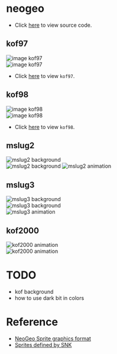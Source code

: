 # neogeo
* Click [here](https://github.com/bombzj/arcade-sprite-viewer/neo) to view source code.</p>
## kof97
![image kof97](https://bombzj.github.io/arcade-sprite-viewer/res/imgkof97.png)<br/>
![image kof97](https://bombzj.github.io/arcade-sprite-viewer/res/img2kof97.png)<br/>

* Click [here](https://bombzj.github.io/arcade-sprite-viewer/viewer.html?kof97) to view `kof97`.
## kof98
![image kof98](https://bombzj.github.io/arcade-sprite-viewer/res/imgkof98.png)<br/>
![image kof98](https://bombzj.github.io/arcade-sprite-viewer/res/img2kof98.png)<br/>

* Click [here](https://bombzj.github.io/arcade-sprite-viewer/viewer.html?kof98) to view `kof98`.
## mslug2
![mslug2 background](https://bombzj.github.io/arcade-sprite-viewer/res/mapmslug2.gif)<br/>
![mslug2 background](https://bombzj.github.io/arcade-sprite-viewer/res/map2mslug2.png)
![mslug2 animation](https://bombzj.github.io/arcade-sprite-viewer/res/animmslug2.gif)<br/>
## mslug3
![mslug3 background](https://bombzj.github.io/arcade-sprite-viewer/res/mapmslug3.gif)<br/>
![mslug3 background](https://bombzj.github.io/arcade-sprite-viewer/res/map2mslug3.gif)<br/>
![mslug3 animation](https://bombzj.github.io/arcade-sprite-viewer/res/animmslug3.gif)<br/>
## kof2000
![kof2000 animation](https://bombzj.github.io/arcade-sprite-viewer/res/animkof2000.gif)<br/>
![kof2000 animation](https://bombzj.github.io/arcade-sprite-viewer/res/anim2kof2000.gif)<br/>


# TODO
* kof background
* how to use dark bit in colors

# Reference
* [NeoGeo Sprite graphics format](https://wiki.neogeodev.org/index.php?title=Sprite_graphics_format)
* [Sprites defined by SNK](https://wiki.neogeodev.org/index.php?title=Sprites)
